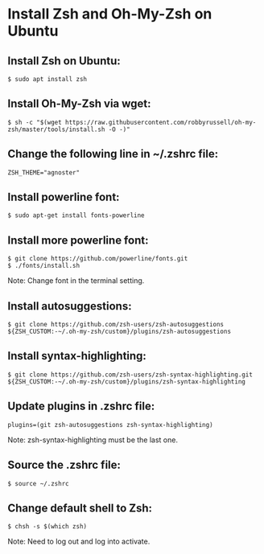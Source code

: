 # Install Zsh and Oh-My-Zsh on Ubuntu

## Install Zsh on Ubuntu:
```
$ sudo apt install zsh
```

## Install Oh-My-Zsh via wget:
```
$ sh -c "$(wget https://raw.githubusercontent.com/robbyrussell/oh-my-zsh/master/tools/install.sh -O -)"
```

## Change the following line in ~/.zshrc file:
```
ZSH_THEME="agnoster"
```

## Install powerline font:
```
$ sudo apt-get install fonts-powerline
```

## Install more powerline font:
```
$ git clone https://github.com/powerline/fonts.git
$ ./fonts/install.sh
```
Note: Change font in the terminal setting.


## Install autosuggestions:
```
$ git clone https://github.com/zsh-users/zsh-autosuggestions ${ZSH_CUSTOM:-~/.oh-my-zsh/custom}/plugins/zsh-autosuggestions
```

## Install syntax-highlighting:
```
$ git clone https://github.com/zsh-users/zsh-syntax-highlighting.git ${ZSH_CUSTOM:-~/.oh-my-zsh/custom}/plugins/zsh-syntax-highlighting
```

## Update plugins in .zshrc file:
```
plugins=(git zsh-autosuggestions zsh-syntax-highlighting)
```
Note: zsh-syntax-highlighting must be the last one.

## Source the .zshrc file:
```
$ source ~/.zshrc
```

## Change default shell to Zsh:
```
$ chsh -s $(which zsh)
```
Note: Need to log out and log into activate.
